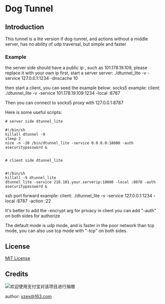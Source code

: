 # Dog Tunnel

## Introduction
This tunnel is a lite version if dog-tunnel, and actions without a middle server, has no ability of udp traversal, but simple and faster
### Example
the server side should have a public ip , such as 101.178.19.109, please replace it with your own ip
first, start a server
server: ./dtunnel_lite -v -service 127.0.0.1:1234 -dnscache 10

then start a client, you can seed the example below:
socks5 example:
client: ./dtunnel_lite -v -service 101.178.19.109:1234 -local :8787

Then you can connect to socks5 proxy with 127.0.0.1:8787

Here is some useful scripts:
```
# server side dtunnel_lite

#!/bin/sh
killall dtunnel -9
sleep 2
nice -n -20 /bin/dtunnel_lite -service 0.0.0.0:18080 -auth asecuritypassword &


# client side dtunnel_lite


#!/bin/sh
killall -9 dtunnel_lite
dtunnel_lite -service 218.101.your.serverip:18080 -local :8070 -auth asecuritypassword &
```

ssh port forward example:
client: ./dtunnel_lite -v -service 127.0.0.1:1234 -local :8787 -action :22

It's better to add the -encrypt arg for privacy in client
you can add "-auth" on both sides for authorize

The default mode is udp mode, and is faster in the poor network than tcp mode, you can also use tcp mode with "-tcp" on both sides.
## License

[MIT License](LICENSE)

## Credits
![欢迎使用支付宝对该项目进行捐赠](https://raw.githubusercontent.com/vzex/dog-tunnel/udpVersion/dog-tunnel.png)

author: vzex@163.com
